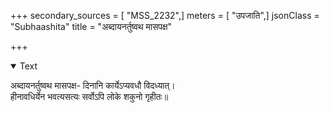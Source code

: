 +++
secondary_sources = [ "MSS_2232",]
meters = [ "उपजाति",]
jsonClass = "Subhaashita"
title = "अब्दायनर्तुष्वथ मासपक्ष"

+++

<details open><summary>Text</summary>

अब्दायनर्तुष्वथ मासपक्ष- दिनानि कार्येऽप्यवधौ विदध्यात्।  
हीनावधिर्येन भवत्यसत्यः सर्वोऽपि लोके शकुनो गृहीतः॥
</details>

